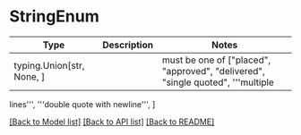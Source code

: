 # StringEnum

Type | Description | Notes
------------- | ------------- | -------------
typing.Union[str, None, ] | |  must be one of ["placed", "approved", "delivered", "single quoted", '''multiple
lines''', '''double quote 
 with newline''', ]

[[Back to Model list]](../README.md#documentation-for-models) [[Back to API list]](../README.md#documentation-for-api-endpoints) [[Back to README]](../README.md)

